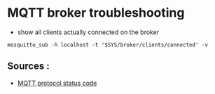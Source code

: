 # MQTT broker troubleshooting

- show all clients actually connected on the broker
```
mosquitto_sub -h localhost -t '$SYS/broker/clients/connected' -v
```

## Sources :

- [MQTT protocol status code](https://www.emqx.com/en/blog/mqtt5-new-features-reason-code-and-ack)